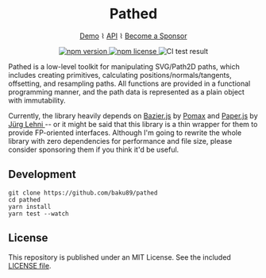<div align="center">
<h1>Pathed</h1>

<a href="https://baku89.github.io/pathed/">Demo</a> ⌇ <a href="https://baku89.com/pathed/">API</a> ⌇ <a href="https://github.com/sponsors/baku89">Become a Sponsor</a>

<p>
  <a href="https://www.npmjs.org/package/pathed">
    <img src="https://img.shields.io/npm/v/pathed.svg?style=flat-square" alt="npm version">
  </a>
  <a href="http://spdx.org/licenses/MIT">
    <img src="https://img.shields.io/npm/l/pathed.svg?style=flat-square" alt="npm license">
  </a>
  <img src="https://github.com/baku89/pathed/actions/workflows/ci.yml/badge.svg" alt="CI test result" />
</p>

</div>

Pathed is a low-level toolkit for manipulating SVG/Path2D paths, which includes creating primitives, calculating positions/normals/tangents, offsetting, and resampling paths. All functions are provided in a functional programming manner, and the path data is represented as a plain object with immutability.

Currently, the library heavily depends on [Bazier.js](https://pomax.github.io/bezierjs) by [Pomax](https://github.com/Pomax) and [Paper.js](http://paperjs.org) by [Jürg Lehni
](https://github.com/lehni) -- or it might be said that this library is a thin wrapper for them to provide FP-oriented interfaces. Although I'm going to rewrite the whole library with zero dependencies for performance and file size, please consider sponsoring them if you think it'd be useful.

## Development

```
git clone https://github.com/baku89/pathed
cd pathed
yarn install
yarn test --watch
```

## License

This repository is published under an MIT License. See the included [LICENSE file](./LICENSE).
